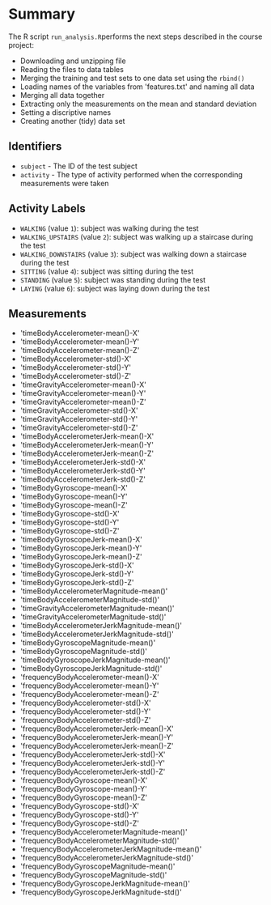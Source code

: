 # Summary

The R script `run_analysis.R`performs the next steps described in the course project:

* Downloading and unzipping file
* Reading the files to data tables
* Merging the training and test sets to one data set using the `rbind()`
* Loading names of the variables from 'features.txt' and naming all data
* Merging all data together
* Extracting only the measurements on the mean and standard deviation
* Setting a discriptive names
* Creating another (tidy) data set

## Identifiers

* `subject` - The ID of the test subject
* `activity` - The type of activity performed when the corresponding measurements were taken

## Activity Labels

* `WALKING` (value `1`): subject was walking during the test
* `WALKING_UPSTAIRS` (value `2`): subject was walking up a staircase during the test
* `WALKING_DOWNSTAIRS` (value `3`): subject was walking down a staircase during the test
* `SITTING` (value `4`): subject was sitting during the test
* `STANDING` (value `5`): subject was standing during the test
* `LAYING` (value `6`): subject was laying down during the test

## Measurements

* 'timeBodyAccelerometer-mean()-X'
* 'timeBodyAccelerometer-mean()-Y'
* 'timeBodyAccelerometer-mean()-Z'
* 'timeBodyAccelerometer-std()-X'
* 'timeBodyAccelerometer-std()-Y'
* 'timeBodyAccelerometer-std()-Z'
* 'timeGravityAccelerometer-mean()-X'
* 'timeGravityAccelerometer-mean()-Y'
* 'timeGravityAccelerometer-mean()-Z'
* 'timeGravityAccelerometer-std()-X'
* 'timeGravityAccelerometer-std()-Y'
* 'timeGravityAccelerometer-std()-Z'
* 'timeBodyAccelerometerJerk-mean()-X'
* 'timeBodyAccelerometerJerk-mean()-Y'
* 'timeBodyAccelerometerJerk-mean()-Z'
* 'timeBodyAccelerometerJerk-std()-X'
* 'timeBodyAccelerometerJerk-std()-Y'
* 'timeBodyAccelerometerJerk-std()-Z'
* 'timeBodyGyroscope-mean()-X'
* 'timeBodyGyroscope-mean()-Y'
* 'timeBodyGyroscope-mean()-Z'
* 'timeBodyGyroscope-std()-X'
* 'timeBodyGyroscope-std()-Y'
* 'timeBodyGyroscope-std()-Z'
* 'timeBodyGyroscopeJerk-mean()-X'
* 'timeBodyGyroscopeJerk-mean()-Y'
* 'timeBodyGyroscopeJerk-mean()-Z'
* 'timeBodyGyroscopeJerk-std()-X'
* 'timeBodyGyroscopeJerk-std()-Y'
* 'timeBodyGyroscopeJerk-std()-Z'
* 'timeBodyAccelerometerMagnitude-mean()'
* 'timeBodyAccelerometerMagnitude-std()'
* 'timeGravityAccelerometerMagnitude-mean()'
* 'timeGravityAccelerometerMagnitude-std()'
* 'timeBodyAccelerometerJerkMagnitude-mean()'
* 'timeBodyAccelerometerJerkMagnitude-std()'
* 'timeBodyGyroscopeMagnitude-mean()'
* 'timeBodyGyroscopeMagnitude-std()'
* 'timeBodyGyroscopeJerkMagnitude-mean()'
* 'timeBodyGyroscopeJerkMagnitude-std()'
* 'frequencyBodyAccelerometer-mean()-X'
* 'frequencyBodyAccelerometer-mean()-Y'
* 'frequencyBodyAccelerometer-mean()-Z'
* 'frequencyBodyAccelerometer-std()-X'
* 'frequencyBodyAccelerometer-std()-Y'
* 'frequencyBodyAccelerometer-std()-Z'
* 'frequencyBodyAccelerometerJerk-mean()-X'
* 'frequencyBodyAccelerometerJerk-mean()-Y'
* 'frequencyBodyAccelerometerJerk-mean()-Z'
* 'frequencyBodyAccelerometerJerk-std()-X'
* 'frequencyBodyAccelerometerJerk-std()-Y'
* 'frequencyBodyAccelerometerJerk-std()-Z'
* 'frequencyBodyGyroscope-mean()-X'
* 'frequencyBodyGyroscope-mean()-Y'
* 'frequencyBodyGyroscope-mean()-Z'
* 'frequencyBodyGyroscope-std()-X'
* 'frequencyBodyGyroscope-std()-Y'
* 'frequencyBodyGyroscope-std()-Z'
* 'frequencyBodyAccelerometerMagnitude-mean()'
* 'frequencyBodyAccelerometerMagnitude-std()'
* 'frequencyBodyAccelerometerJerkMagnitude-mean()'
* 'frequencyBodyAccelerometerJerkMagnitude-std()'
* 'frequencyBodyGyroscopeMagnitude-mean()'
* 'frequencyBodyGyroscopeMagnitude-std()'
* 'frequencyBodyGyroscopeJerkMagnitude-mean()'
* 'frequencyBodyGyroscopeJerkMagnitude-std()'